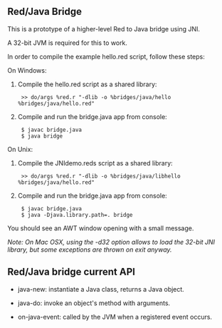 Red/Java Bridge
------------------------

This is a prototype of a higher-level Red to Java bridge using JNI.

A 32-bit JVM is required for this to work. 

In order to compile the example hello.red script, follow these steps:

On Windows:

1. Compile the hello.red script as a shared library:

        >> do/args %red.r "-dlib -o %bridges/java/hello %bridges/java/hello.red"   

2. Compile and run the bridge.java app from console:

        $ javac bridge.java
        $ java bridge

On Unix:

1. Compile the JNIdemo.reds script as a shared library:

        >> do/args %red.r "-dlib -o %bridges/java/libhello %bridges/java/hello.red"

2. Compile and run the bridge.java app from console:

        $ javac bridge.java
        $ java -Djava.library.path=. bridge

You should see an AWT window opening with a small message.

_Note: On Mac OSX, using the -d32 option allows to load the 32-bit JNI library, but some exceptions are thrown on exit anyway._


Red/Java bridge current API
----------------------------

* java-new: instantiate a Java class, returns a Java object.

* java-do: invoke an object's method with arguments.

* on-java-event: called by the JVM when a registered event occurs.

